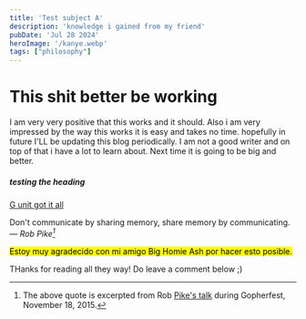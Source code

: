 ```yaml
---
title: 'Test subject A'
description: 'knowledge i gained from my friend'
pubDate: 'Jul 28 2024'
heroImage: '/kanye.webp'
tags: ["philosophy"]
---
```

<h1> This shit better be working </h1>

   I am very very positive that this works and it should. Also i am very impressed by the way this works it is easy and takes no time. hopefully in future I'LL be updating this blog periodically. I am not a good writer and on top of that i have a lot to learn about. Next time it is going to be big and better. 
<h5> testing the heading </h5>

<u><a href="https://www.youtube.com/watch?v=6nLfSN2u5gg">G unit got it all</a></u>


Don't communicate by sharing memory, share memory by communicating.<br>
— <cite>Rob Pike[^1]</cite>

[^1]: The above quote is excerpted from Rob [Pike's talk](https://www.youtube.com/watch?v=PAAkCSZUG1c) during Gopherfest, November 18, 2015.

<mark>Estoy muy agradecido con mi amigo Big Homie Ash por hacer esto posible.</mark>

THanks for reading all they way! Do leave a comment below ;)
